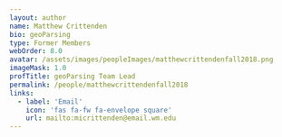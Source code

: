 ```yaml
---
layout: author
name: Matthew Crittenden
bio: geoParsing
type: Former Members
webOrder: 8.0
avatar: /assets/images/peopleImages/matthewcrittendenfall2018.png
imageMask: 1.0
profTitle: geoParsing Team Lead
permalink: /people/matthewcrittendenfall2018
links:
  - label: 'Email'
    icon: 'fas fa-fw fa-envelope square'
    url: mailto:micrittenden@email.wm.edu
---
```

